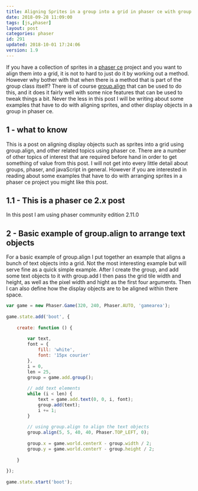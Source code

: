 ```yaml
---
title: Aligning Sprites in a group into a grid in phaser ce with group.align
date: 2018-09-28 11:09:00
tags: [js,phaser]
layout: post
categories: phaser
id: 291
updated: 2018-10-01 17:24:06
version: 1.9
---
```


If you have a collection of sprites in a [phaser ce](https://photonstorm.github.io/phaser-ce/index.html) project and you want to align them into a grid, it is not to hard to just do it by working out a method. However why bother with that when there is a method that is part of the group class itself? There is of course [group.align](https://photonstorm.github.io/phaser-ce/Phaser.Group.html#align) that can be used to do this, and it does it fairly well with some nice features that can be used to tweak things a bit. Never the less in this post I will be writing about some examples that have to do with aligning sprites, and other display objects in a group in phaser ce.

<!-- more -->

## 1 - what to know

This is a post on aligning display objects such as sprites into a grid using group.align, and other related topics using phaser ce. There are a number of other topics of interest that are required before hand in order to get something of value from this post. I will not get into every little detail about groups, phaser, and javaScript in general. However if you are interested in reading about some examples that have to do with arranging sprites in a phaser ce project you might like this post.

## 1.1 - This is a phaser ce 2.x post

In this post I am using phaser community edition 2.11.0

## 2 - Basic example of group.align to arrange text objects

For a basic example of group.align I put together an example that aligns a bunch of text objects into a grid. Not the most interesting example but will serve fine as a quick simple example. After I create the group, and add some text objects to it with group.add I then pass the grid tile width and height, as well as the pixel width and hight as the first four arguments. Then I can also define how the display objects are to be aligned within there space.

```js
var game = new Phaser.Game(320, 240, Phaser.AUTO, 'gamearea');
 
game.state.add('boot', {
 
    create: function () {
 
        var text,
        font = {
            fill: 'white',
            font: '15px courier'
        },
        i = 0,
        len = 25,
        group = game.add.group();
 
        // add text elements
        while (i < len) {
            text = game.add.text(0, 0, i, font);
            group.add(text);
            i += 1;
        }
 
        // using group.align to align the text objects
        group.align(5, 5, 40, 40, Phaser.TOP_LEFT, 0);
 
        group.x = game.world.centerX - group.width / 2;
        group.y = game.world.centerY - group.height / 2;
 
    }
 
});
 
game.state.start('boot');
```